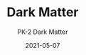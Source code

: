 ---
image_primary: "img/PK+DarkMatter+Art.jpg"
image_secondary: "img/PK+Dark+Matter+Interior+WEB.jpg"
subtitle: "PK-2 Dark Matter"
tags: 
  - "Wall Coverings"
title: "Dark Matter"
href: "https://www.areaenvironments.com/order/dmb1-zm4px-m6fn5-hwzt6-safy2-75r33-baysk-jtgzt-3rpjb"
designer: "Paula Kovarik"
category: "Wall Coverings"
manufacturer: "Area Environments"
slug: "/manufacturers/area-environments/wall-coverings/paula-kovarik-dark-matter"
date: "2021-05-07"
---